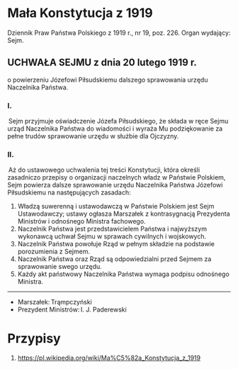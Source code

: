 # Mała Konstytucja z 1919
Dziennik Praw Państwa Polskiego z 1919 r., nr 19, poz. 226. Organ wydający: Sejm.

## UCHWAŁA SEJMU z dnia 20 lutego 1919 r.

o powierzeniu Józefowi Piłsudskiemu dalszego sprawowania urzędu Naczelnika Państwa.

### I.

 Sejm przyjmuje oświadczenie Józefa Piłsudskiego, że składa w ręce Sejmu urząd Naczelnika Państwa do wiadomości i wyraża Mu podziękowanie za pełne trudów sprawowanie urzędu w służbie dla Ojczyzny.

### II.

 Aż do ustawowego uchwalenia tej treści Konstytucji, która określi zasadniczo przepisy o organizacji naczelnych władz w Państwie Polskiem, Sejm powierza dalsze sprawowanie urzędu Naczelnika Państwa Józefowi Piłsudskiemu na następujących zasadach:

1. Władzą suwerenną i ustawodawczą w Państwie Polskiem jest Sejm Ustawodawczy; ustawy ogłasza Marszałek z kontrasygnacją Prezydenta Ministrów i odnośnego Ministra fachowego.
2. Naczelnik Państwa jest przedstawicielem Państwa i najwyższym wykonawcą uchwał Sejmu w sprawach cywilnych i wojskowych.
3. Naczelnik Państwa powołuje Rząd w pełnym składzie na podstawie porozumienia z Sejmem.
4. Naczelnik Państwa oraz Rząd są odpowiedzialni przed Sejmem za sprawowanie swego urzędu.
5. Każdy akt państwowy Naczelnika Państwa wymaga podpisu odnośnego Ministra.

---

   * Marszałek: Trąmpczyński
   * Prezydent Ministrów: I. J. Paderewski

# Przypisy

1. https://pl.wikipedia.org/wiki/Ma%C5%82a_Konstytucja_z_1919
